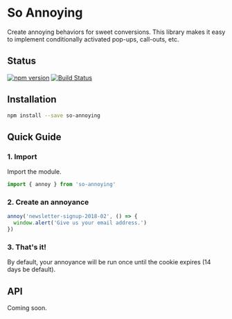 # So Annoying

Create annoying behaviors for sweet conversions. This library makes it easy to
implement conditionally activated pop-ups, call-outs, etc.

## Status

[![npm version](https://badge.fury.io/js/so-annoying.svg)](http://badge.fury.io/js/so-annoying)
[![Build Status](https://secure.travis-ci.org/angeloashmore/so-annoying.svg?branch=master)](http://travis-ci.org/angeloashmore/so-annoying?branch=master)

## Installation

```sh
npm install --save so-annoying
```

## Quick Guide

### 1. Import

Import the module.

```js
import { annoy } from 'so-annoying'
```

### 2. Create an annoyance

```js
annoy('newsletter-signup-2018-02', () => {
  window.alert('Give us your email address.')
})
```

### 3. That's it!

By default, your annoyance will be run once until the cookie expires (14 days
be default).

## API

Coming soon.
